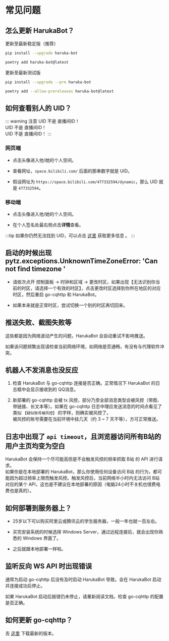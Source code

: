 # 常见问题

## 怎么更新 HarukaBot？

更新至最新稳定版（推荐）

<code-group>
<code-block title="pip">

```sh
pip install --upgrade haruka-bot
```
</code-block>

<code-block title="poetry">

```sh
poetry add haruka-bot@latest
```
</code-block>
</code-group>

更新至最新测试版

<code-group>
<code-block title="pip">

```sh
pip install --upgrade --pre haruka-bot
```
</code-block>

<code-block title="poetry">

```sh
poetry add --allow-prereleases haruka-bot@latest
```
</code-block>
</code-group>

## 如何查看别人的 UID？

::: warning 注意
UID 不是 直播间ID！  
UID 不是 直播间ID！  
UID 不是 直播间ID！
:::

### 网页端

- 点击头像进入他/她的个人空间。

- 查看网址，`space.bilibili.com/` 后面的那串数字就是 UID。

- 假设网址为 `https://space.bilibili.com/477332594/dynamic`，那么 UID 就是 `477332594`。

### 移动端

- 点击头像进入他/她的个人空间。

- 在个人签名处最右侧点击**详情**查看。

:::tip
如果你仍然无法找到 UID，可以点击 [这里](http://wbnbd.com/?q=%E5%A6%82%E4%BD%95%E6%9F%A5%E7%9C%8B%E5%88%AB%E4%BA%BA%E7%9A%84B%E7%AB%99UID) 获取更多信息   。
:::

## 启动的时候出现 pytz.exceptions.UnknownTimeZoneError: 'Can not find timezone '

- 请依次点开 控制面板 -> 时钟和区域 -> 更改时区，如果出现【无法识别你当前的时区，请选择一个有效的时区】，点击更改时区选择到你所在地区的对应时区，然后重启 go-cqhttp 和 HarukaBot。

- 如果本来就是正常时区，尝试切换一个别的时区再切回来。

## 推送失败、截图失败等

这些都是因为网络波动产生的问题，HarukaBot 会自动重试不影响推送。

如果该问题频繁出现请检查当前网络环境，如网络是否通畅，有没有与代理软件冲突。

## 机器人不发消息也没反应

1. 检查 HarukaBot 与 go-cqhttp 连接是否正确。正常情况下 HarukaBot 的日志框中会显示接收到的 QQ消息。

2. 新部署的 go-cqhttp 会被 tx 风控，部分乃至全部消息类型会被风控（带图、带链接、长文本等）。如果在 go-cqhttp 日志中理应发送消息的时间点看见了类似 `【疑似账号被风控】` 的字样，则确实被风控了。  
被风控的账号需要在当前环境中挂几天（约 3 ~ 7 天不等），方可正常推送。


## 日志中出现了 `api timeout`，且浏览器访问所有B站的用户主页均变为空白

HarukaBot 会保持一个尽可能高但是不会触发风控的频率抓取 B站 的 API 进行请求。  
如果你是在本地部署的 HarukaBot，那么你使用任何设备访问 B站 的行为，都可能因为超过频率上限而触发风控。触发风控后，当前网络半小时内无法访问 B站 对应的某个 API，这也是不建议在本地部署的原因（电脑24小时不关机也很费电费也是真的）。

## 如何部署到服务器上？

- 25岁以下可以购买阿里云或腾讯云的学生服务器，一般一年也就一百左右。

- 买完安装系统的时候选择 Windows Server，通过远程连接后，就会出现你熟悉的 Windows 界面了。

- 之后就跟本地部署一样啦。

## 监听反向 WS API 时出现错误

通常为启动 go-cqhttp 后没有及时启动 HarukaBot 导致。会在 HarukaBot 启动并连接成功后停止。

如果 HarukaBot 启动后报错仍未停止，请重新阅读文档，检查 go-cqhttp 的配置是否正确。

## 如何更新 go-cqhttp？

去 [这里](https://github.com/Mrs4s/go-cqhttp/releases) 下载最新的版本。
